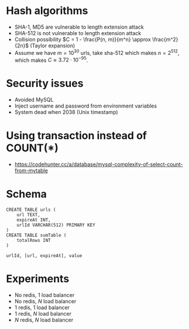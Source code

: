 # Hash algorithms
- SHA-1, MD5 are vulnerable to length extension attack
- SHA-512 is not vulnerable to length extension attack
- Collision possibility $C = 1 - \frac{P(n, m)}{m^n} \approx \frac{m^2}{2n}$ (Taylor expansion)
- Assume we have $m=10^30$ urls, take sha-512 which makes $n=2^512$, which makes $C \approx 3.72 \cdot 10^{-95}$.

# Security issues
- Avoided MySQL
- Inject username and password from environment variables
- System dead when 2038 (Unix timestamp)

# Using transaction instead of COUNT(*)
- https://codehunter.cc/a/database/mysql-complexity-of-select-count-from-mytable

# Schema
```sql=
CREATE TABLE urls (
    url TEXT,
    expireAt INT,
    urlId VARCHAR(512) PRIMARY KEY 
)
CREATE TABLE sumTable (
    totalRows INT
)
```

```redis=
urlId, [url, expireAt], value
```

# Experiments
- No redis, 1 load balancer
- No redis, $N$ load balancer
- 1 redis, 1 load balancer
- 1 redis, $N$ load balancer
- $N$ redis, $N$ load balancer